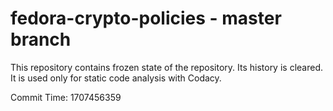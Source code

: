 # fedora-crypto-policies - master branch

This repository contains frozen state of the repository.
Its history is cleared. It is used only for static code
analysis with Codacy.

Commit Time: 1707456359